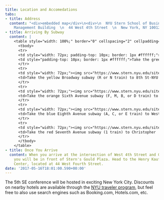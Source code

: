 ```yaml
---
title: Location and Accomedations
tabs:
- title: Address
  content: "<div>embedded map</div>\n<div>\n  NYU Stern School of Business  \n  Kaufman
    Management Building  \n  44 West 4th Street  \n  New York, NY 10012\n</div>\n"
- title: Arriving By Subway
  content: |
    <table style="width: 100%;" border="0" cellspacing="2" cellpadding="2" align="left">
      <tbody>
      <tr>
      <td style="width: 72px; padding-top: 10px; border: 1px #ffffff;"><img src="https://www.stern.nyu.edu/sites/default/files/assets/images/6_shad.jpg" border="0" alt="6 train" width="36" height="37"></td>
      <td style="padding-top: 10px; border: 1px #ffffff;">Take the green  Lexington Avenue subway (6 train) to Astor Place Station. Go west on  Astor Place to Broadway. Turn left (south) on Broadway and walk to West  Fourth Street. Turn right (west) on West Fourth Street and walk to  Washington Square East. Turn left into the courtyard. NYU Stern will be  on your left.</td>
      </tr>
      <tr>
      <td style="width: 72px;"><img src="https://www.stern.nyu.edu/sites/default/files/assets/images/n_shad.jpg" border="0" alt="N train" width="36" height="37"><img class="selected" src="https://www.stern.nyu.edu/sites/default/files/assets/images/r_shad.jpg" border="0" alt="R train" width="36" height="37"></td>
      <td>Take the yellow Broadway subway (R or N train) to 8th St-NYU  Station. At Broadway, walk south to West Fourth Street. Turn right  (west) on West Fourth Street and walk to Washington Square East. Turn  left into the courtyard. NYU Stern will be on your left.</td>
      </tr>
      <tr>
      <td style="width: 72px;"><img src="https://www.stern.nyu.edu/sites/default/files/assets/images/f_shad.jpg" border="0" alt="F train" width="36" height="37"><img class="selected" src="https://www.stern.nyu.edu/sites/default/files/assets/images/m_shad.jpg" border="0" alt="M train" width="36" height="37"><img src="https://www.stern.nyu.edu/sites/default/files/assets/images/b_shad.jpg" border="0" alt="B train" width="36" height="37"><img src="https://www.stern.nyu.edu/sites/default/files/assets/images/d_shad.jpg" border="0" alt="D train" width="36" height="37"></td>
      <td>Take the orange Sixth Avenue subway (F, M, B, or D train) to West  4th Street Station. Walk east on West Fourth Street walk to  WashingtonSquare East. Turn right into the courtyard. NYU Stern will be  on your left.</td>
      </tr>
      <tr>
      <td style="width: 72px;"><img src="https://www.stern.nyu.edu/sites/default/files/assets/images/a_shad.jpg" border="0" alt="A train" width="36" height="37"><img src="https://www.stern.nyu.edu/sites/default/files/assets/images/c_shad.jpg" border="0" alt="C train" width="36" height="37"><img src="https://www.stern.nyu.edu/sites/default/files/assets/images/e_shad.jpg" border="0" alt="E train" width="36" height="37"></td>
      <td>Take the blue Eighth Avenue subway (A, C, or E train) to West 4th  Street Station. Walk east on West Fourth Street to Washington Square  East. Turn right into the courtyard. NYU Stern will be on your left.</td>
      </tr>
      <tr>
      <td style="width: 72px;"><img src="https://www.stern.nyu.edu/sites/default/files/assets/images/1_shad.jpg" border="0" alt="1 train" width="36" height="37"></td>
      <td>Take the red Seventh Avenue subway (1 train) to Christopher  Street-Sheridan Square Station. Walk east on Christopher Street to West  Fourth Street. Continue east on West Fourth Street to Washington Square  East. Turn right into the courtyard. NYU Stern will be on your left.</td>
      </tr>
      </tbody>
    </table>
- title: Once You Arrive
  content: When you arrive at the intersection of West 4th Street and Greene Street,
    you will be in front of Stern's Gould Plaza. Head to the Henry Kaufman Management
    Center, located at 44 West Fourth Street.
date: '2017-05-16T18:01:00.590+00:00'
---
```

The 5th SE conference will be hosted in exciting New York City. Discounts on nearby hotels are available through the [NYU traveler program](http://www.nyu.edu/life/travel-and-transportation/nyu-traveler/discounts.html), but feel free to also use search engines such as Booking.com, Hotels.com, etc.





